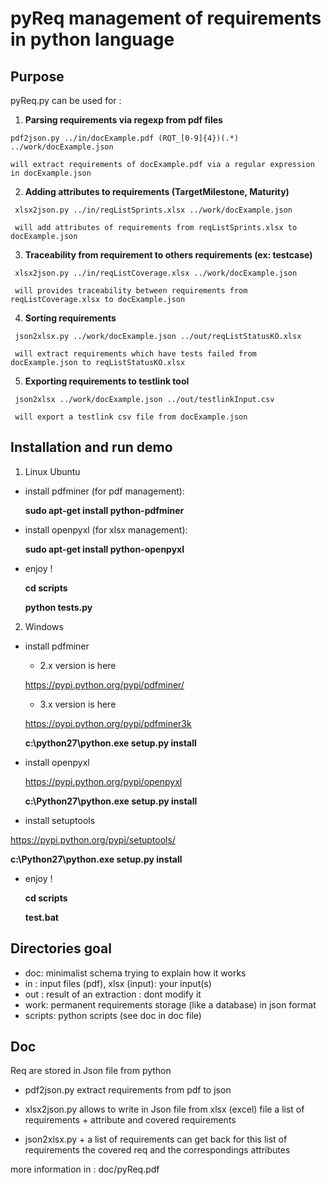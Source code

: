pyReq management of requirements in python language
===================================================

Purpose
-------

pyReq.py can be used for :
   1. **Parsing requirements via regexp from pdf files**

    pdf2json.py ../in/docExample.pdf (RQT_[0-9]{4})(.*) ../work/docExample.json

    will extract requirements of docExample.pdf via a regular expression in docExample.json

   2. **Adding attributes to requirements (TargetMilestone, Maturity)**

     xlsx2json.py ../in/reqListSprints.xlsx ../work/docExample.json

     will add attributes of requirements from reqListSprints.xlsx to docExample.json

   3. **Traceability from requirement to others requirements (ex: testcase)**

     xlsx2json.py ../in/reqListCoverage.xlsx ../work/docExample.json

     will provides traceability between requirements from reqListCoverage.xlsx to docExample.json

   4. **Sorting requirements**

     json2xlsx.py ../work/docExample.json ../out/reqListStatusKO.xlsx

     will extract requirements which have tests failed from docExample.json to reqListStatusKO.xlsx

   5. **Exporting requirements to testlink tool**

     json2xlsx ../work/docExample.json ../out/testlinkInput.csv

     will export a testlink csv file from docExample.json

Installation and run demo 
-------------------------

1. Linux Ubuntu

  - install pdfminer (for pdf management):

    **sudo apt-get install python-pdfminer**

  - install openpyxl (for xlsx management):

    **sudo apt-get install python-openpyxl**

  - enjoy !

    **cd scripts**

    **python tests.py**

2. Windows

  - install pdfminer

     - 2.x version is here

    https://pypi.python.org/pypi/pdfminer/

     - 3.x version is here

    https://pypi.python.org/pypi/pdfminer3k

    **c:\\python27\\python.exe setup.py install**

  - install openpyxl

    https://pypi.python.org/pypi/openpyxl  

    **c:\\Python27\\python.exe  setup.py install**

  - install setuptools

   https://pypi.python.org/pypi/setuptools/

   **c:\\Python27\\python.exe  setup.py install**

  - enjoy !

    **cd scripts**

    **test.bat**
  
Directories goal 
----------------

- doc: minimalist schema trying to explain how it works
- in : input files (pdf), xlsx (input): your input(s)
- out : result of an extraction : dont modify it
- work: permanent requirements storage (like a database) in json format
- scripts: python scripts (see doc in doc file)

Doc
-------

Req are stored in Json file from python

- pdf2json.py extract requirements from pdf to json

- xlsx2json.py allows to write in Json file from xlsx (excel)
  file a list of requirements + attribute and covered requirements

- json2xlsx.py + a list of requirements can get back for this
  list of requirements the covered req and the correspondings attributes

more information in : doc/pyReq.pdf
